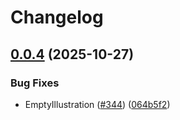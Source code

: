 # Changelog

## [0.0.4](https://github.com/AtB-AS/design-system/compare/token@v0.0.3...token@v0.0.4) (2025-10-27)


### Bug Fixes

* EmptyIllustration ([#344](https://github.com/AtB-AS/design-system/issues/344)) ([064b5f2](https://github.com/AtB-AS/design-system/commit/064b5f2550ac952637c847d582027fb212021c6b))
